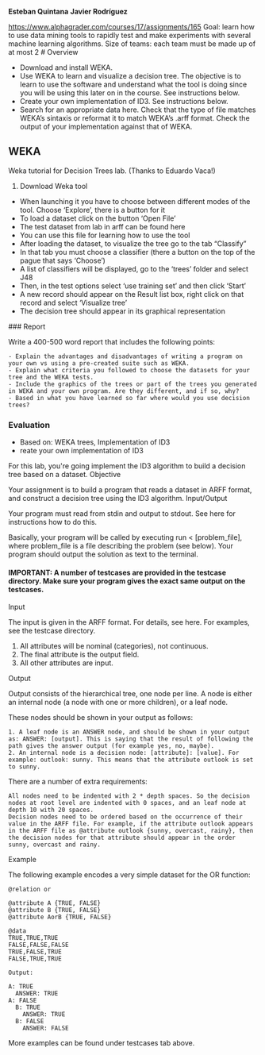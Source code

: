 
**Esteban Quintana**
**Javier Rodríguez**


https://www.alphagrader.com/courses/17/assignments/165
Goal: learn how to use data mining tools to rapidly test and make experiments with several machine learning algorithms.
Size of teams: each team must be made up of at most 2
# Overview

  -  Download and install WEKA.
  -  Use WEKA to learn and visualize a decision tree. The objective is to learn to use the software and understand what the tool is doing since you will be using this later on in the course. See instructions below.
  -  Create your own implementation of ID3. See instructions below.
  -  Search for an appropriate data here. Check that the type of file matches WEKA’s sintaxis or reformat it to match WEKA’s .arff format. Check the output of your implementation against that of WEKA.

## WEKA

Weka tutorial for Decision Trees lab. (Thanks to Eduardo Vaca!)

  1.  Download Weka tool
  -  When launching it you have to choose between different modes of the tool. Choose ‘Explore’, there is a button for it
  -  To load a dataset click on the button ‘Open File’
  -  The test dataset from lab in arff can be found here
  -  You can use this file for learning how to use the tool
  -  After loading the dataset, to visualize the tree go to the tab “Classify”
  -  In that tab you must choose a classifier (there a button on the top of the pague that says ‘Choose’)
  -  A list of classifiers will be displayed, go to the ‘trees’ folder and select J48
  -  Then, in the test options select ‘use training set’ and then click ‘Start’
  -  A new record should appear on the Result list box, right click on that record and select ‘Visualize tree’
  -  The decision tree should appear in its graphical representation

### Report

Write a 400-500 word report that includes the following points:

    - Explain the advantages and disadvantages of writing a program on your own vs using a pre-created suite such as WEKA.
    - Explain what criteria you followed to choose the datasets for your tree and the WEKA tests.
    - Include the graphics of the trees or part of the trees you generated in WEKA and your own program. Are they different, and if so, why?
    - Based in what you have learned so far where would you use decision trees?

### Evaluation

- Based on: WEKA trees, Implementation of ID3
- reate your own implementation of ID3

For this lab, you're going implement the ID3 algorithm to build a decision tree based on a dataset.
Objective

Your assignment is to build a program that reads a dataset in ARFF format, and construct a decision tree using the ID3 algorithm.
Input/Output

Your program must read from stdin and output to stdout. See here for instructions how to do this.

Basically, your program will be called by executing run < [problem_file], where problem_file is a file describing the problem (see below). Your program should output the solution as text to the terminal.

#### IMPORTANT: A number of testcases are provided in the testcase directory. Make sure your program gives the exact same output on the testcases.
Input

The input is given in the ARFF format. For details, see here. For examples, see the testcase directory.

  1.  All attributes will be nominal (categories), not continuous.
  2.  The final attribute is the output field.
  3.  All other attributes are input.

Output

Output consists of the hierarchical tree, one node per line. A node is either an internal node (a node with one or more children), or a leaf node.

These nodes should be shown in your output as follows:

    1. A leaf node is an ANSWER node, and should be shown in your output as: ANSWER: [output]. This is saying that the result of following the path gives the answer output (for example yes, no, maybe).
    2. An internal node is a decision node: [attribute]: [value]. For example: outlook: sunny. This means that the attribute outlook is set to sunny.

There are a number of extra requirements:

    All nodes need to be indented with 2 * depth spaces. So the decision nodes at root level are indented with 0 spaces, and an leaf node at depth 10 with 20 spaces.
    Decision nodes need to be ordered based on the occurrence of their value in the ARFF file. For example, if the attribute outlook appears in the ARFF file as @attribute outlook {sunny, overcast, rainy}, then the decision nodes for that attribute should appear in the order sunny, overcast and rainy.

Example

The following example encodes a very simple dataset for the OR function:

```
@relation or

@attribute A {TRUE, FALSE}
@attribute B {TRUE, FALSE}
@attribute AorB {TRUE, FALSE}

@data
TRUE,TRUE,TRUE
FALSE,FALSE,FALSE
TRUE,FALSE,TRUE
FALSE,TRUE,TRUE

Output:

A: TRUE
  ANSWER: TRUE
A: FALSE
  B: TRUE
    ANSWER: TRUE
  B: FALSE
    ANSWER: FALSE
```

More examples can be found under testcases tab above.
